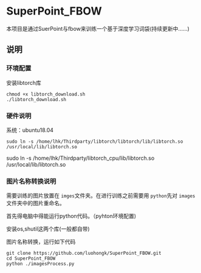# SuperPoint_FBOW

本项目是通过SuerPoint与fbow来训练一个基于深度学习词袋(持续更新中......)

## 说明

### 环境配置

安装libtorch库

```
chmod +x libtorch_download.sh
./libtorch_download.sh
```

### 硬件说明

系统：ubuntu18.04



```text
sudo ln -s /home/lhk/Thirdparty/libtorch/libtorch/lib/libtorch.so /usr/local/lib/libtorch.so
```

sudo ln -s /home/lhk/Thirdparty/libtorch_cpu/lib/libtorch.so /usr/local/lib/libtorch.so

### 图片名称转换说明

需要训练的图片放置在 `imges`文件夹。在进行训练之前需要用 `python`先对 `images`文件夹中的图片重命名。

首先得电脑中得能运行python代码。（pyhton环境配置)

安装os,shutil这两个库(一般都自带)

图片名称转换，运行如下代码

```
git clone https://github.com/luohongk/SuperPoint_FBOW.git
cd SuperPoint_FBOW
python ./imagesProcess.py
```
